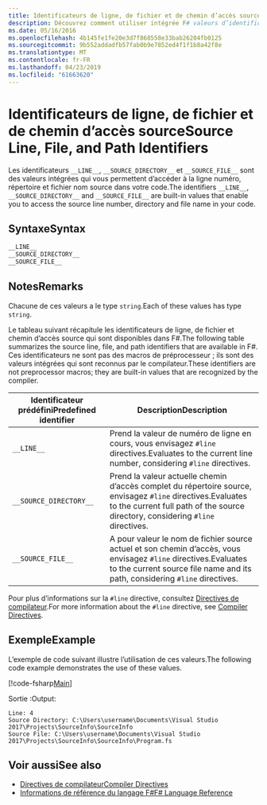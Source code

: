 ```yaml
---
title: Identificateurs de ligne, de fichier et de chemin d’accès source
description: Découvrez comment utiliser intégrée F# valeurs d’identificateur qui vous permettent d’accéder à la source de ligne numéro, directory et nom de fichier dans votre code.
ms.date: 05/16/2016
ms.openlocfilehash: 4b145fe1fe20e3d7f868558e33bab26204fb0125
ms.sourcegitcommit: 9b552addadfb57fab0b9e7852ed4f1f1b8a42f8e
ms.translationtype: MT
ms.contentlocale: fr-FR
ms.lasthandoff: 04/23/2019
ms.locfileid: "61663620"
---
```

# <a name="source-line-file-and-path-identifiers"></a><span data-ttu-id="c18f2-103">Identificateurs de ligne, de fichier et de chemin d’accès source</span><span class="sxs-lookup"><span data-stu-id="c18f2-103">Source Line, File, and Path Identifiers</span></span>

<span data-ttu-id="c18f2-104">Les identificateurs `__LINE__`, `__SOURCE_DIRECTORY__` et `__SOURCE_FILE__` sont des valeurs intégrées qui vous permettent d’accéder à la ligne numéro, répertoire et fichier nom source dans votre code.</span><span class="sxs-lookup"><span data-stu-id="c18f2-104">The identifiers `__LINE__`, `__SOURCE_DIRECTORY__` and `__SOURCE_FILE__` are built-in values that enable you to access the source line number, directory and file name in your code.</span></span>

## <a name="syntax"></a><span data-ttu-id="c18f2-105">Syntaxe</span><span class="sxs-lookup"><span data-stu-id="c18f2-105">Syntax</span></span>

```fsharp
__LINE__
__SOURCE_DIRECTORY__
__SOURCE_FILE__
```

## <a name="remarks"></a><span data-ttu-id="c18f2-106">Notes</span><span class="sxs-lookup"><span data-stu-id="c18f2-106">Remarks</span></span>

<span data-ttu-id="c18f2-107">Chacune de ces valeurs a le type `string`.</span><span class="sxs-lookup"><span data-stu-id="c18f2-107">Each of these values has type `string`.</span></span>

<span data-ttu-id="c18f2-108">Le tableau suivant récapitule les identificateurs de ligne, de fichier et chemin d’accès source qui sont disponibles dans F#.</span><span class="sxs-lookup"><span data-stu-id="c18f2-108">The following table summarizes the source line, file, and path identifiers that are available in F#.</span></span> <span data-ttu-id="c18f2-109">Ces identificateurs ne sont pas des macros de préprocesseur ; ils sont des valeurs intégrées qui sont reconnus par le compilateur.</span><span class="sxs-lookup"><span data-stu-id="c18f2-109">These identifiers are not preprocessor macros; they are built-in values that are recognized by the compiler.</span></span>

|<span data-ttu-id="c18f2-110">Identificateur prédéfini</span><span class="sxs-lookup"><span data-stu-id="c18f2-110">Predefined identifier</span></span>|<span data-ttu-id="c18f2-111">Description</span><span class="sxs-lookup"><span data-stu-id="c18f2-111">Description</span></span>|
|---------------------|-----------|
|`__LINE__`|<span data-ttu-id="c18f2-112">Prend la valeur de numéro de ligne en cours, vous envisagez `#line` directives.</span><span class="sxs-lookup"><span data-stu-id="c18f2-112">Evaluates to the current line number, considering `#line` directives.</span></span>|
|`__SOURCE_DIRECTORY__`|<span data-ttu-id="c18f2-113">Prend la valeur actuelle chemin d’accès complet du répertoire source, envisagez `#line` directives.</span><span class="sxs-lookup"><span data-stu-id="c18f2-113">Evaluates to the current full path of the source directory, considering `#line` directives.</span></span>|
|`__SOURCE_FILE__`|<span data-ttu-id="c18f2-114">A pour valeur le nom de fichier source actuel et son chemin d’accès, vous envisagez `#line` directives.</span><span class="sxs-lookup"><span data-stu-id="c18f2-114">Evaluates to the current source file name and its path, considering `#line` directives.</span></span>|

<span data-ttu-id="c18f2-115">Pour plus d’informations sur la `#line` directive, consultez [Directives de compilateur](compiler-directives.md).</span><span class="sxs-lookup"><span data-stu-id="c18f2-115">For more information about the `#line` directive, see [Compiler Directives](compiler-directives.md).</span></span>

## <a name="example"></a><span data-ttu-id="c18f2-116">Exemple</span><span class="sxs-lookup"><span data-stu-id="c18f2-116">Example</span></span>

<span data-ttu-id="c18f2-117">L’exemple de code suivant illustre l’utilisation de ces valeurs.</span><span class="sxs-lookup"><span data-stu-id="c18f2-117">The following code example demonstrates the use of these values.</span></span>

[!code-fsharp[Main](../../../samples/snippets/fsharp/lang-ref-2/snippet7401.fs)]

<span data-ttu-id="c18f2-118">Sortie :</span><span class="sxs-lookup"><span data-stu-id="c18f2-118">Output:</span></span>

```
Line: 4
Source Directory: C:\Users\username\Documents\Visual Studio 2017\Projects\SourceInfo\SourceInfo
Source File: C:\Users\username\Documents\Visual Studio 2017\Projects\SourceInfo\SourceInfo\Program.fs
```

## <a name="see-also"></a><span data-ttu-id="c18f2-119">Voir aussi</span><span class="sxs-lookup"><span data-stu-id="c18f2-119">See also</span></span>

- [<span data-ttu-id="c18f2-120">Directives de compilateur</span><span class="sxs-lookup"><span data-stu-id="c18f2-120">Compiler Directives</span></span>](compiler-directives.md)
- [<span data-ttu-id="c18f2-121">Informations de référence du langage F#</span><span class="sxs-lookup"><span data-stu-id="c18f2-121">F# Language Reference</span></span>](index.md)

